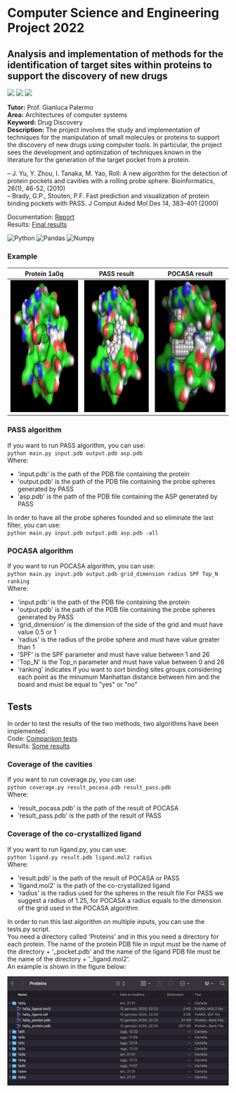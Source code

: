 # Computer Science and Engineering Project 2022

## Analysis and implementation of methods for the identification of target sites within proteins to support the discovery of new drugs

<img src="https://cdn.jsdelivr.net/gh/devicons/devicon/icons/python/python-original-wordmark.svg" width="40"/> <img src="https://cdn.jsdelivr.net/gh/devicons/devicon/icons/pandas/pandas-original-wordmark.svg" width="40"/> <img src="https://cdn.jsdelivr.net/gh/devicons/devicon/icons/numpy/numpy-original.svg" width="40"/>

**Tutor:** Prof. Gianluca Palermo  
**Area:** Architectures of computer systems  
**Keyword:** Drug Discovery  
**Description:**
The project involves the study and implementation of techniques for the manipulation of small molecules or proteins to
support the discovery of new drugs using computer tools. In particular, the project sees the development and
optimization of techniques known in the literature for the generation of the target pocket from a protein.

– J. Yu, Y. Zhou, I. Tanaka, M. Yao, Roll: A new algorithm for the detection of protein pockets and cavities with a
rolling probe sphere. Bioinformatics, 26(1), 46-52, (2010)  
– Brady, G.P., Stouten, P.F. Fast prediction and visualization of protein binding pockets with PASS. J Comput Aided Mol
Des 14, 383–401 (2000)

Documentation: [Report](https://github.com/viols-code/ingegneria-informatica-project/blob/master/Report.pdf)  
Results: [Final results](https://github.com/viols-code/ingegneria-informatica-project/blob/master/Comparison/Results.md)

![Python](https://img.shields.io/badge/python-3776AB?logo=python&logoColor=ffdd65&style=for-the-badge&logoWidth=)
![Pandas](https://img.shields.io/badge/pandas-3776AB?logo=pandas&style=for-the-badge&logoWidth=)
![Numpy](https://img.shields.io/badge/numpy-3776AB?logo=numpy&style=for-the-badge&logoWidth=)

### Example
| Protein 1a0q | PASS result | POCASA result |
| :---:        |    :----:   |          :---: |
| <img src="https://github.com/viols-code/ingegneria-informatica-project/blob/master/images/1a0q.png" width="350" height="300" alt="Protein 1a0q"/>      | <img src="https://github.com/viols-code/ingegneria-informatica-project/blob/master/images/PASS_output_1a0q.png" width="350" height="300" alt="PASS result"/>       | <img src="https://github.com/viols-code/ingegneria-informatica-project/blob/master/images/POCASA_output_1a0q.png" width="350" height="300" alt="POCASA result"/>   |

### PASS algorithm
If you want to run PASS algorithm, you can use:  
`python main.py input.pdb output.pdb asp.pdb`    
Where:
- 'input.pdb' is the path of the PDB file containing the protein
- 'output.pdb' is the path of the PDB file containing the probe spheres generated by PASS
- 'asp.pdb' is the path of the PDB file containing the ASP generated by PASS

In order to have all the probe spheres founded and so eliminate the last filter, you can use:    
`python main.py input.pdb output.pdb asp.pdb -all`

### POCASA algorithm
If you want to run POCASA algorithm, you can use:  
`python main.py input.pdb output.pdb grid_dimension radius SPF Top_N ranking`  
Where:
- 'input.pdb' is the path of the PDB file containing the protein
- 'output.pdb' is the path of the PDB file containing the probe spheres generated by PASS
- 'grid_dimension' is the dimension of the side of the grid and must have value 0.5 or 1
- 'radius' is the radius of the probe sphere and must have value greater than 1
- 'SPF' is the SPF parameter and must have value between 1 and 26
- 'Top_N' is the Top_n parameter and must have value between 0 and 26
- 'ranking' indicates if you want to sort binding sites groups considering each point as the minumum Manhattan distance
  between him and the board and must be equal to "yes" or "no"

## Tests
In order to test the results of the two methods, two algorithms have been implemented.   
Code: [Comparison tests](https://github.com/viols-code/ingegneria-informatica-project/tree/master/Comparison)  
Results: [Some results](https://github.com/viols-code/ingegneria-informatica-project/blob/master/Comparison/Results.md)  

### Coverage of the cavities 
If you want to run coverage.py, you can use:    
`python coverage.py result_pocasa.pdb result_pass.pdb`  
Where:  
- 'result_pocasa.pdb' is the path of the result of POCASA
- 'result_pass.pdb' is the path of the result of PASS

### Coverage of the co-crystallized ligand
If you want to run ligand.py, you can use:  
`python ligand.py result.pdb ligand.mol2 radius`  
Where:
- 'result.pdb' is the path of the result of POCASA or PASS
- 'ligand.mol2' is the path of the co-crystallized ligand
- 'radius' is the radius used for the spheres in the result file For PASS we suggest a radius of 1.25, for POCASA a
  radius equals to the dimension of the grid used in the POCASA algorithm
  
In order to run this last algorithm on multiple inputs, you can use the tests.py script.  
You need a directory called 'Proteins' and in this you need a directory for each protein.
The name of the protein PDB file in input must be the name of the directory + '_pocket.pdb' and the name of the ligand PDB file must be the name of the directory + '_ligand.mol2'.  
An example is shown in the figure below:  

<img src="https://github.com/viols-code/ingegneria-informatica-project/blob/master/images/test.png" width="600"/>
